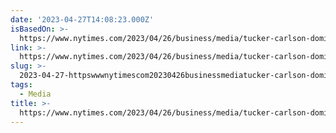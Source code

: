 ```yaml
---
date: '2023-04-27T14:08:23.000Z'
isBasedOn: >-
  https://www.nytimes.com/2023/04/26/business/media/tucker-carlson-dominion-fox-news.html
link: >-
  https://www.nytimes.com/2023/04/26/business/media/tucker-carlson-dominion-fox-news.html
slug: >-
  2023-04-27-httpswwwnytimescom20230426businessmediatucker-carlson-dominion-fox-newshtml
tags:
  - Media
title: >-
  https://www.nytimes.com/2023/04/26/business/media/tucker-carlson-dominion-fox-news.html
---
```


